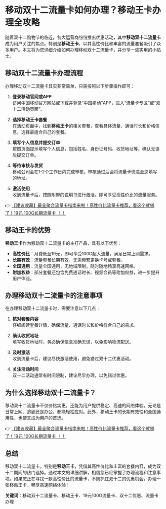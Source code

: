 # 移动双十二流量卡如何办理？移动王卡办理全攻略

随着双十二购物节的临近，各大运营商纷纷推出优惠活动，其中**移动双十二流量卡**成为用户关注的焦点。特别是**移动王卡**，以其高性价比和丰富的流量套餐吸引了众多用户。本文将为您详细介绍如何办理移动双十二流量卡，并分享一些实用的小贴士。

## 移动双十二流量卡办理流程

办理移动双十二流量卡其实非常简单，只需按照以下步骤操作即可：

1. **登录移动官网或APP**  
   访问中国移动官方网站或下载并登录“中国移动”APP，进入“流量卡专区”或“双十二活动页面”。

2. **选择移动王卡套餐**  
   在活动页面中，找到**移动王卡**的相关套餐，查看具体流量、通话时长和价格信息，选择最适合自己的套餐。

3. **填写个人信息并提交订单**  
   按照页面提示填写个人信息，包括姓名、身份证号码、收货地址等，确认无误后提交订单。

4. **等待审核与发货**  
   移动公司会在1-2个工作日内完成审核，审核通过后会将流量卡快递至您填写的地址。

5. **激活使用**  
   收到流量卡后，按照附带的说明书进行激活，即可享受高性价比的流量服务。

👉 [【建议收藏】最全聚合流量卡指南来啦！高性价比流量卡推荐，看这个就够了！19元 100G长期流量卡 ！！](https://bit.ly/Liuliangka)

## 移动王卡的优势

**移动王卡**作为移动双十二流量卡的主打产品，具有以下优势：

- **高性价比**：月费低至19元，即可享受100G超大流量，满足日常上网需求。  
- **长期有效**：流量套餐长期有效，无需频繁更换卡号或套餐。  
- **全国通用**：流量全国通用，无地域限制，随时随地畅享高速网络。  
- **附加权益**：部分套餐还包含免费通话时长、视频会员等附加权益，进一步提升用户体验。

## 办理移动双十二流量卡的注意事项

在办理移动双十二流量卡时，需要注意以下几点：

1. **核对套餐内容**  
   仔细阅读套餐详情，确保流量、通话时长和价格符合自己的需求。

2. **确认收货地址**  
   填写收货地址时，务必确保信息准确无误，以免影响物流配送。

3. **及时激活**  
   收到流量卡后，建议尽快激活使用，避免错过双十二优惠活动。

4. **关注活动时间**  
   双十二活动通常有时间限制，建议尽早办理，以免错过优惠。

## 为什么选择移动双十二流量卡？

移动双十二流量卡不仅价格实惠，还能为用户提供稳定、高速的网络体验。无论是日常上网、追剧还是办公，都能轻松应对。此外，移动王卡的长期有效性和全国通用性，也使其成为用户的首选。

👉 [【建议收藏】最全聚合流量卡指南来啦！高性价比流量卡推荐，看这个就够了！19元 100G长期流量卡 ！！](https://bit.ly/Liuliangka)

## 总结

移动双十二流量卡，特别是**移动王卡**，凭借其高性价比和丰富的套餐内容，成为双十二期间的热门选择。通过本文的详细讲解，相信您已经掌握了办理流程和注意事项。如果您正在寻找一款高性价比的流量卡，不妨抓住双十二的优惠机会，办理一张移动王卡，畅享高速网络体验！

**关键词**：移动双十二流量卡、移动王卡、19元100G流量卡、双十二优惠、流量卡办理